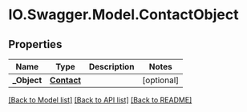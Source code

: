 # IO.Swagger.Model.ContactObject
## Properties

Name | Type | Description | Notes
------------ | ------------- | ------------- | -------------
**_Object** | [**Contact**](Contact.md) |  | [optional] 

[[Back to Model list]](../README.md#documentation-for-models) [[Back to API list]](../README.md#documentation-for-api-endpoints) [[Back to README]](../README.md)

